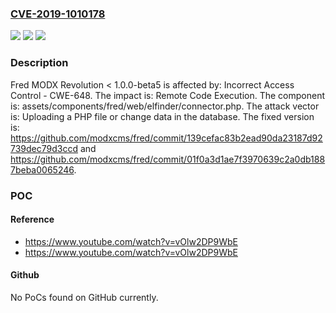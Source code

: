 ### [CVE-2019-1010178](https://cve.mitre.org/cgi-bin/cvename.cgi?name=CVE-2019-1010178)
![](https://img.shields.io/static/v1?label=Product&message=MODX%20Revolution&color=blue)
![](https://img.shields.io/static/v1?label=Version&message=n%2Fa&color=blue)
![](https://img.shields.io/static/v1?label=Vulnerability&message=Incorrect%20Access%20Control%20-%20CWE-648&color=brighgreen)

### Description

Fred MODX Revolution < 1.0.0-beta5 is affected by: Incorrect Access Control - CWE-648. The impact is: Remote Code Execution. The component is: assets/components/fred/web/elfinder/connector.php. The attack vector is: Uploading a PHP file or change data in the database. The fixed version is: https://github.com/modxcms/fred/commit/139cefac83b2ead90da23187d92739dec79d3ccd and https://github.com/modxcms/fred/commit/01f0a3d1ae7f3970639c2a0db1887beba0065246.

### POC

#### Reference
- https://www.youtube.com/watch?v=vOlw2DP9WbE
- https://www.youtube.com/watch?v=vOlw2DP9WbE

#### Github
No PoCs found on GitHub currently.

